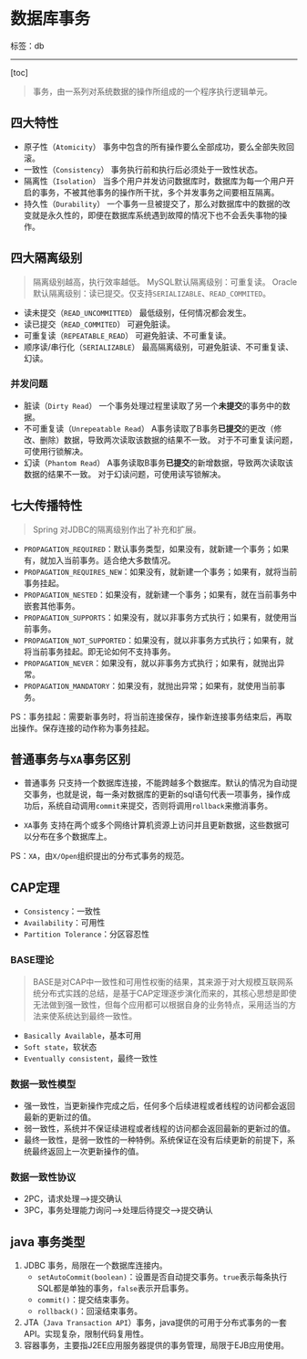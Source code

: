 ﻿# 数据库事务

标签：db

---

[toc]

> 事务，由一系列对系统数据的操作所组成的一个程序执行逻辑单元。

## 四大特性

- 原子性（`Atomicity`）
    事务中包含的所有操作要么全部成功，要么全部失败回滚。
- 一致性（`Consistency`）
    事务执行前和执行后必须处于一致性状态。
- 隔离性（`Isolation`）
    当多个用户并发访问数据库时，数据库为每一个用户开启的事务，不被其他事务的操作所干扰，多个并发事务之间要相互隔离。
- 持久性（`Durability`）
    一个事务一旦被提交了，那么对数据库中的数据的改变就是永久性的，即便在数据库系统遇到故障的情况下也不会丢失事物的操作。

## 四大隔离级别

> 隔离级别越高，执行效率越低。
> MySQL默认隔离级别：可重复读。
> Oracle默认隔离级别：读已提交。仅支持`SERIALIZABLE`、`READ_COMMITED`。

- 读未提交（`READ_UNCOMMITTED`）
    最低级别，任何情况都会发生。
- 读已提交（`READ_COMMITED`）
    可避免脏读。
- 可重复读（`REPEATABLE_READ`）
    可避免脏读、不可重复读。
- 顺序读/串行化（`SERIALIZABLE`）
    最高隔离级别，可避免脏读、不可重复读、幻读。

### 并发问题

- 脏读（`Dirty Read`）
    一个事务处理过程里读取了另一个**未提交**的事务中的数据。
- 不可重复读（`Unrepeatable Read`）
    A事务读取了B事务**已提交**的更改（修改、删除）数据，导致两次读取该数据的结果不一致。
    对于不可重复读问题，可使用行锁解决。
- 幻读（`Phantom Read`）
    A事务读取B事务**已提交**的新增数据，导致两次读取该数据的结果不一致。
    对于幻读问题，可使用读写锁解决。

## 七大传播特性

> Spring 对JDBC的隔离级别作出了补充和扩展。

- `PROPAGATION_REQUIRED`：默认事务类型，如果没有，就新建一个事务；如果有，就加入当前事务。适合绝大多数情况。
- `PROPAGATION_REQUIRES_NEW`：如果没有，就新建一个事务；如果有，就将当前事务挂起。
- `PROPAGATION_NESTED`：如果没有，就新建一个事务；如果有，就在当前事务中嵌套其他事务。
- `PROPAGATION_SUPPORTS`：如果没有，就以非事务方式执行；如果有，就使用当前事务。
- `PROPAGATION_NOT_SUPPORTED`：如果没有，就以非事务方式执行；如果有，就将当前事务挂起。即无论如何不支持事务。
- `PROPAGATION_NEVER`：如果没有，就以非事务方式执行；如果有，就抛出异常。
- `PROPAGATION_MANDATORY`：如果没有，就抛出异常；如果有，就使用当前事务。

PS：事务挂起：需要新事务时，将当前连接保存，操作新连接事务结束后，再取出操作。保存连接的动作称为事务挂起。

## 普通事务与`XA`事务区别

- 普通事务
只支持一个数据库连接，不能跨越多个数据库。默认的情况为自动提交事务，也就是说，每一条对数据库的更新的sql语句代表一项事务，操作成功后，系统自动调用`commit`来提交，否则将调用`rollback`来撤消事务。

- `XA`事务
支持在两个或多个网络计算机资源上访问并且更新数据，这些数据可以分布在多个数据库上。

PS：`XA`，由`X/Open`组织提出的分布式事务的规范。

## CAP定理

- `Consistency`：一致性
- `Availability`：可用性
- `Partition Tolerance`：分区容忍性

### BASE理论

> BASE是对CAP中一致性和可用性权衡的结果，其来源于对大规模互联网系统分布式实践的总结，是基于CAP定理逐步演化而来的，其核心思想是即使无法做到强一致性，但每个应用都可以根据自身的业务特点，采用适当的方法来使系统达到最终一致性。

- `Basically Available`，基本可用
- `Soft state`，软状态
- `Eventually consistent`，最终一致性

### 数据一致性模型

- 强一致性，当更新操作完成之后，任何多个后续进程或者线程的访问都会返回最新的更新过的值。
- 弱一致性，系统并不保证续进程或者线程的访问都会返回最新的更新过的值。
- 最终一致性，是弱一致性的一种特例。系统保证在没有后续更新的前提下，系统最终返回上一次更新操作的值。

### 数据一致性协议

- 2PC，请求处理-->提交确认
- 3PC，事务处理能力询问-->处理后待提交-->提交确认

## java 事务类型

1. JDBC 事务，局限在一个数据库连接内。
    - `setAutoCommit(boolean)`：设置是否自动提交事务。`true`表示每条执行SQL都是单独的事务，`false`表示开启事务。
    - `commit()`：提交结束事务。
    - `rollback()`：回滚结束事务。
1. JTA（`Java Transaction API`）事务，java提供的可用于分布式事务的一套API。实现复杂，限制代码复用性。
1. 容器事务，主要指J2EE应用服务器提供的事务管理，局限于EJB应用使用。
